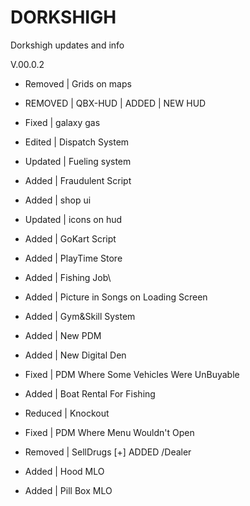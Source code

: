# DORKSHIGH
Dorkshigh updates and info

V.00.0.2

- Removed | Grids on maps

- REMOVED | QBX-HUD | ADDED | NEW HUD

- Fixed | galaxy gas 

- Edited | Dispatch System 

- Updated | Fueling system

- Added | Fraudulent Script

- Added | shop ui

- Updated | icons on hud

- Added | GoKart Script

- Added | PlayTime Store

- Added | Fishing Job\

- Added | Picture in Songs on Loading Screen

- Added | Gym&Skill System

- Added | New PDM

-  Added | New Digital Den

-  Fixed | PDM Where Some Vehicles Were UnBuyable

-  Added | Boat Rental For Fishing

-  Reduced | Knockout

-  Fixed | PDM Where Menu Wouldn't Open

-  Removed | SellDrugs [+] ADDED /Dealer

-  Added | Hood MLO

-  Added | Pill Box MLO 
